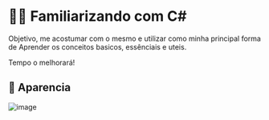 # 👨‍💻 Familiarizando com C#

<p> Objetivo, me acostumar com o mesmo e utilizar como minha principal forma de 
Aprender os conceitos basicos, essênciais e uteis. </p>

<p> Tempo o melhorará! </p>

## 🎨 Aparencia
![image](https://github.com/user-attachments/assets/699c0cff-a0cc-481b-a236-8cab616a06c5)


